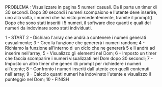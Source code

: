 PROBLEMA : Visualizzare in pagina 5 numeri casuali. Da lì parte un timer di 30 secondi. Dopo 30 secondi i numeri scompaiono e l'utente deve inserire, uno alla volta, i numeri che ha visto precedentemente, tramite il prompt(). Dopo che sono stati inseriti i 5 numeri, il software dice quanti e quali dei numeri da indovinare sono stati individuati.

1 - START
2 - Dichiaro l'array che andrà a contenere i numeri generati casualmente;
3 - Creo la funzione che genererà i numeri random;
4 - Richiamo la funzione all'interno di un ciclo che ne genererà 5 e li andrà ad inserire nell'array;
5 - Visualizzo gli elementi nel Dom;
6 - Imposto un timer che faccia scomparire i numeri visualizzati nel Dom dopo 30 secondi;
7 - Imposto un altro timer che generi il/i prompt per richiedere i numeri all'utente;
8 - Confronto i numeri inseriti dall'utente con quelli contenuti nell'array;
9 - Calcolo quanti numeri ha indovinato l'utente e visualizzo il punteggio nel Dom;
10 - FINISH